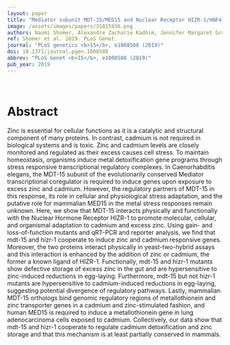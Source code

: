 ```yaml
---
layout: paper
title: "Mediator subunit MDT-15/MED15 and Nuclear Receptor HIZR-1/HNF4 cooperate to regulate toxic metal stress responses in Caenorhabditis elegans."
image: /assets/images/papers/31815936.png
authors: Naomi Shomer, Alexandre Zacharie Kadhim, Jennifer Margaret Grants, Xuanjin Cheng, Deema Alhusari, Forum Bhanshali, Amy Fong-Yuk Poon, Michelle Ying Ya Lee, Anik Muhuri, Jung In Park, James Shih, Dongyeop Lee, Seung-Jae V Lee, Francis Christopher Lynn, Stefan Taubert
ref: Shomer et al. 2019. PLoS Genet.
journal: "PLoS genetics <b>15</b>, e1008508 (2019)"
doi: 10.1371/journal.pgen.1008508
abbrev: "PLoS Genet <b>15</b>, e1008508 (2019)"
pub_year: 2019
---
```


<br />
<div data-badge-popover="right" data-badge-type="donut" data-pmid="31815936" data-hide-no-mentions="true" class="altmetric-embed"></div>

# Abstract

Zinc is essential for cellular functions as it is a catalytic and structural component of many proteins. In contrast, cadmium is not required in biological systems and is toxic. Zinc and cadmium levels are closely monitored and regulated as their excess causes cell stress. To maintain homeostasis, organisms induce metal detoxification gene programs through stress responsive transcriptional regulatory complexes. In Caenorhabditis elegans, the MDT-15 subunit of the evolutionarily conserved Mediator transcriptional coregulator is required to induce genes upon exposure to excess zinc and cadmium. However, the regulatory partners of MDT-15 in this response, its role in cellular and physiological stress adaptation, and the putative role for mammalian MED15 in the metal stress responses remain unknown. Here, we show that MDT-15 interacts physically and functionally with the Nuclear Hormone Receptor HIZR-1 to promote molecular, cellular, and organismal adaptation to cadmium and excess zinc. Using gain- and loss-of-function mutants and qRT-PCR and reporter analysis, we find that mdt-15 and hizr-1 cooperate to induce zinc and cadmium responsive genes. Moreover, the two proteins interact physically in yeast-two-hybrid assays and this interaction is enhanced by the addition of zinc or cadmium, the former a known ligand of HIZR-1. Functionally, mdt-15 and hizr-1 mutants show defective storage of excess zinc in the gut and are hypersensitive to zinc-induced reductions in egg-laying. Furthermore, mdt-15 but not hizr-1 mutants are hypersensitive to cadmium-induced reductions in egg-laying, suggesting potential divergence of regulatory pathways. Lastly, mammalian MDT-15 orthologs bind genomic regulatory regions of metallothionein and zinc transporter genes in a cadmium and zinc-stimulated fashion, and human MED15 is required to induce a metallothionein gene in lung adenocarcinoma cells exposed to cadmium. Collectively, our data show that mdt-15 and hizr-1 cooperate to regulate cadmium detoxification and zinc storage and that this mechanism is at least partially conserved in mammals.

